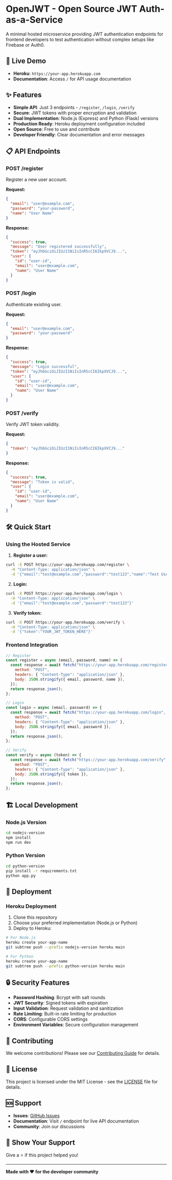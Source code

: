# OpenJWT - Open Source JWT Auth-as-a-Service

A minimal hosted microservice providing JWT authentication endpoints for frontend developers to test authentication without complex setups like Firebase or Auth0.

## 🚀 Live Demo

- **Heroku**: `https://your-app.herokuapp.com`
- **Documentation**: Access `/` for API usage documentation

## ✨ Features

- **Simple API**: Just 3 endpoints - `/register`, `/login`, `/verify`
- **Secure**: JWT tokens with proper encryption and validation
- **Dual Implementation**: Node.js (Express) and Python (Flask) versions
- **Production Ready**: Heroku deployment configuration included
- **Open Source**: Free to use and contribute
- **Developer Friendly**: Clear documentation and error messages

## 📋 API Endpoints

### POST /register

Register a new user account.

**Request:**

```json
{
  "email": "user@example.com",
  "password": "your-password",
  "name": "User Name"
}
```

**Response:**

```json
{
  "success": true,
  "message": "User registered successfully",
  "token": "eyJhbGciOiJIUzI1NiIsInR5cCI6IkpXVCJ9...",
  "user": {
    "id": "user-id",
    "email": "user@example.com",
    "name": "User Name"
  }
}
```

### POST /login

Authenticate existing user.

**Request:**

```json
{
  "email": "user@example.com",
  "password": "your-password"
}
```

**Response:**

```json
{
  "success": true,
  "message": "Login successful",
  "token": "eyJhbGciOiJIUzI1NiIsInR5cCI6IkpXVCJ9...",
  "user": {
    "id": "user-id",
    "email": "user@example.com",
    "name": "User Name"
  }
}
```

### POST /verify

Verify JWT token validity.

**Request:**

```json
{
  "token": "eyJhbGciOiJIUzI1NiIsInR5cCI6IkpXVCJ9..."
}
```

**Response:**

```json
{
  "success": true,
  "message": "Token is valid",
  "user": {
    "id": "user-id",
    "email": "user@example.com",
    "name": "User Name"
  }
}
```

## 🛠 Quick Start

### Using the Hosted Service

1. **Register a user:**

```bash
curl -X POST https://your-app.herokuapp.com/register \
  -H "Content-Type: application/json" \
  -d '{"email":"test@example.com","password":"test123","name":"Test User"}'
```

2. **Login:**

```bash
curl -X POST https://your-app.herokuapp.com/login \
  -H "Content-Type: application/json" \
  -d '{"email":"test@example.com","password":"test123"}'
```

3. **Verify token:**

```bash
curl -X POST https://your-app.herokuapp.com/verify \
  -H "Content-Type: application/json" \
  -d '{"token":"YOUR_JWT_TOKEN_HERE"}'
```

### Frontend Integration

```javascript
// Register
const register = async (email, password, name) => {
  const response = await fetch("https://your-app.herokuapp.com/register", {
    method: "POST",
    headers: { "Content-Type": "application/json" },
    body: JSON.stringify({ email, password, name }),
  });
  return response.json();
};

// Login
const login = async (email, password) => {
  const response = await fetch("https://your-app.herokuapp.com/login", {
    method: "POST",
    headers: { "Content-Type": "application/json" },
    body: JSON.stringify({ email, password }),
  });
  return response.json();
};

// Verify
const verify = async (token) => {
  const response = await fetch("https://your-app.herokuapp.com/verify", {
    method: "POST",
    headers: { "Content-Type": "application/json" },
    body: JSON.stringify({ token }),
  });
  return response.json();
};
```

## 🏗 Local Development

### Node.js Version

```bash
cd nodejs-version
npm install
npm run dev
```

### Python Version

```bash
cd python-version
pip install -r requirements.txt
python app.py
```

## 🚀 Deployment

### Heroku Deployment

1. Clone this repository
2. Choose your preferred implementation (Node.js or Python)
3. Deploy to Heroku:

```bash
# For Node.js
heroku create your-app-name
git subtree push --prefix nodejs-version heroku main

# For Python
heroku create your-app-name
git subtree push --prefix python-version heroku main
```

## 🔒 Security Features

- **Password Hashing**: Bcrypt with salt rounds
- **JWT Security**: Signed tokens with expiration
- **Input Validation**: Request validation and sanitization
- **Rate Limiting**: Built-in rate limiting for production
- **CORS**: Configurable CORS settings
- **Environment Variables**: Secure configuration management

## 🤝 Contributing

We welcome contributions! Please see our [Contributing Guide](CONTRIBUTING.md) for details.

## 📝 License

This project is licensed under the MIT License - see the [LICENSE](LICENSE) file for details.

## 🆘 Support

- **Issues**: [GitHub Issues](https://github.com/yourusername/OpenJWT/issues)
- **Documentation**: Visit `/` endpoint for live API documentation
- **Community**: Join our discussions

## 🌟 Show Your Support

Give a ⭐️ if this project helped you!

---

**Made with ❤️ for the developer community**
